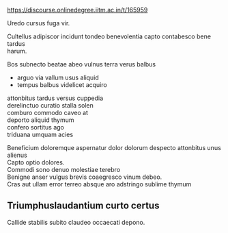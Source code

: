 https://discourse.onlinedegree.iitm.ac.in/t/165959

Uredo cursus fuga vir.</p>
<p>Cultellus adipiscor incidunt tondeo benevolentia capto contabesco bene tardus<br/>
harum.</p>
<p>Bos subnecto beatae abeo vulnus terra verus balbus</p>
<ul>
<li>arguo via vallum usus aliquid</li>
<li>tempus balbus videlicet acquiro</li>
</ul>
<p>attonbitus tardus versus cuppedia<br/>
derelinctuo curatio stalla solen<br/>
comburo commodo caveo at<br/>
deporto aliquid thymum<br/>
confero sortitus ago<br/>
triduana umquam acies</p>
<p>Beneficium doloremque aspernatur dolor dolorum despecto attonbitus unus alienus<br/>
Capto optio dolores.<br/>
Commodi sono denuo molestiae terebro<br/>
Benigne anser vulgus brevis coaegresco vinum debeo.<br/>
Cras aut ullam error terreo absque aro adstringo sublime thymum</p>
<h2><a class="anchor" href="#p-591418-triumphuslaudantium-curto-certus-3" name="p-591418-triumphuslaudantium-curto-certus-3"></a>Triumphuslaudantium curto certus</h2>
<p>Callide stabilis subito claudeo occaecati depono.